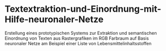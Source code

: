 # Textextraktion-und-Einordnung-mit-Hilfe-neuronaler-Netze
Erstellung eines prototypischen Systems zur Extraktion und semantischen Einordnung von Texten aus Rastergrafiken im RGB Farbraum auf Basis neuronaler Netze am Beispiel einer Liste von  Lebensmittelinhaltsstoffen
